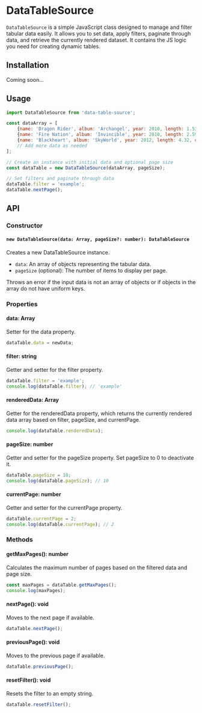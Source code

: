 # DataTableSource

`DataTableSource` is a simple JavaScript class designed to manage and filter tabular data easily. It allows you to set data, apply filters, paginate through data, and retrieve the currently rendered dataset. It contains the JS logic you need for creating dynamic tables. 

## Installation
Coming soon...

## Usage
```javascript
import DataTableSource from 'data-table-source';

const dataArray = [
    {name: 'Dragon Rider', album: 'Archangel', year: 2010, length: 1.53, composer: 'Thomas Bergersen'},
    {name: 'Fire Nation', album: 'Invincible', year: 2010, length: 2.59, composer: 'Nick Phoenix'},
    {name: 'Blackheart', album: 'SkyWorld', year: 2012, length: 4.32, composer: 'Thomas Bergersen'}
    // Add more data as needed
];

// Create an instance with initial data and optional page size
const dataTable = new DataTableSource(dataArray, pageSize);

// Set filters and paginate through data
dataTable.filter = 'example';
dataTable.nextPage();
```

## API
### Constructor

#### `new DataTableSource(data: Array, pageSize?: number): DataTableSource`

Creates a new DataTableSource instance.

- `data`: An array of objects representing the tabular data.
- `pageSize` (optional): The number of items to display per page.

Throws an error if the input data is not an array of objects or if objects in the array do not have uniform keys.

### Properties

#### data: Array

Setter for the data property.

```javascript
dataTable.data = newData;
```

#### filter: string

Getter and setter for the filter property.

```javascript
dataTable.filter = 'example';
console.log(dataTable.filter); // 'example'
```

#### renderedData: Array

Getter for the renderedData property, which returns the currently rendered data array based on filter, pageSize, and currentPage.

```javascript
console.log(dataTable.renderedData);
```

#### pageSize: number

Getter and setter for the pageSize property.
Set pageSize to 0 to deactivate it.

```javascript
dataTable.pageSize = 10;
console.log(dataTable.pageSize); // 10
```

#### currentPage: number

Getter and setter for the currentPage property.

```javascript
dataTable.currentPage = 2;
console.log(dataTable.currentPage); // 2
```

### Methods

#### getMaxPages(): number

Calculates the maximum number of pages based on the filtered data and page size.

```javascript
const maxPages = dataTable.getMaxPages();
console.log(maxPages);
```

#### nextPage(): void

Moves to the next page if available.

```javascript
dataTable.nextPage();
```

#### previousPage(): void

Moves to the previous page if available.

```javascript
dataTable.previousPage();
```

#### resetFilter(): void

Resets the filter to an empty string.

```javascript
dataTable.resetFilter();
```

